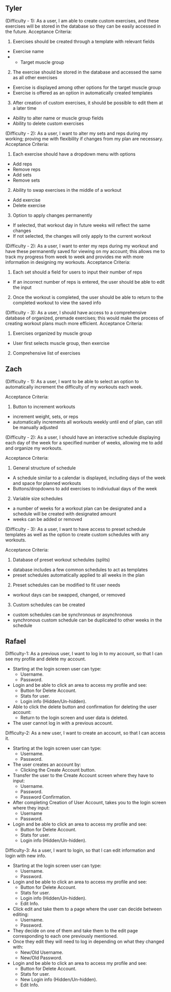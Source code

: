 Tyler
--
(Difficulty - 1): As a user, I am able to create custom exercises, and these exercises will be stored in the database so they can be easily accessed in the future.
Acceptance Criteria:
1. Exercises should be created through a template with relevant fields
* Exercise name
* * Target muscle group
2. The exercise should be stored in the database and accessed the same as all other exercises
* Exercise is displayed among other options for the target muscle group
* Exercise is offered as an option in automatically created templates
3. After creation of custom exercises, it should be possible to edit them at a later time
* Ability to alter name or muscle group fields
* Ability to delete custom exercises 


(Difficulty - 2): As a user, I want to alter my sets and reps during my working; proving me with flexibility if changes from my plan are necessary.
Acceptance Criteria:
1. Each exercise should have a dropdown menu with options
* Add reps
* Remove reps
* Add sets
* Remove sets
2. Ability to swap exercises in the middle of a workout
* Add exercise
* Delete exercise
3. Option to apply changes permanently 
* If selected, that workout day in future weeks will reflect the same changes
* If not selected, the changes will only apply to the current workout


(Difficulty - 2): As a user, I want to enter my reps during my workout and have these permanently saved for viewing on my account; this allows me to track my progress from week to week and provides me with more information in designing my workouts. 
Acceptance Criteria:
1. Each set should a field for users to input their number of reps
- If an incorrect number of reps is entered, the user should be able to edit the input
2. Once the workout is completed, the user should be able to return to the completed workout to view the saved info


(Difficulty - 3): As a user, I should have access to a comprehensive database of organized, premade exercises; this would make the process of creating workout plans much more efficient. 
Acceptance Criteria:
1. Exercises organized by muscle group
- User first selects muscle group, then exercise
2. Comprehensive list of exercises



Zach
--

(Difficulty - 1): As a user, I want to be able to select an option to automatically increment the difficulty of my workouts each week.  

Acceptance Criteria: 
1. Button to increment workouts
* increment weight, sets, or reps
* automatically increments all workouts weekly until end of plan, can still be manually adjusted

(Difficulty - 2): As a user, I should have an interactive schedule displaying each day of the week for a specified number of weeks, allowing me to add and organize my workouts. 

Acceptance Criteria:
1. General structure of schedule
* A schedule similar to a calendar is displayed, including days of the week and space for planned workouts
* Buttons/dropdowns to add exercises to indiviudual days of the week
2. Variable size schedules
*  a number of weeks for a workout plan can be designated and a schedule will be created with designated amount
*  weeks can be added or removed

(Difficulty - 3): As a user, I want to have access to preset schedule templates as well as the option to create custom schedules with any workouts.

Acceptance Criteria:
1. Database of preset workout schedules (splits)
* database includes a few common schedules to act as templates
* preset schedules automatically applied to all weeks in the plan
2. Preset schedules can be modified to fit user needs
* workout days can be swapped, changed, or removed
3. Custom schedules can be created
* custom schedules can be synchronous or asynchronous
* synchronous custom schedule can be duplicated to other weeks in the schedule




Rafael
--
Difficulty-1: As a previous user, I want to log in to my account, so that I can see my profile and delete my account.
* Starting at the login screen user can type:
    * Username.
    * Password.
* Login and be able to click an area to access my profile and see:
    * Button for Delete Account.
    * Stats for user.
    * Login info (Hidden/Un-hidden).
* Able to click the delete button and confirmation for deleting the user account:
    * Return to the login screen and user data is deleted.
* The user cannot log in with a previous account.

Difficulty-2: As a new user, I want to create an account, so that I can access it.
* Starting at the login screen user can type:
    * Username.
    * Password.
* The user creates an account by:
    * Clicking the Create Account button.
* Transfer the user to the Create Account screen where they have to input:
    * Username.
    * Password.
    * Password Confirmation.
* After completing Creation of User Account, takes you to the login screen where they input:
    * Username
    * Password.
* Login and be able to click an area to access my profile and see:
    * Button for Delete Account.
    * Stats for user.
    * Login info (Hidden/Un-hidden).

Difficulty-3: As a user, I want to login, so that I can edit information and login with new info.
* Starting at the login screen user can type:
    * Username.
    * Password.
* Login and be able to click an area to access my profile and see:
    * Button for Delete Account.
    * Stats for user.
    * Login info (Hidden/Un-hidden).
    * Edit Info.
* Click edit and take them to a page where the user can decide between editing:
    * Username.
    * Password.
* They decide on one of them and take them to the edit page corresponding to each one previously mentioned.
* Once they edit they will need to log in depending on what they changed with:
    * New/Old Username.
    * New/Old Password.
* Login and be able to click an area to access my profile and see:
    * Button for Delete Account.
    * Stats for user.
    * New Login info (Hidden/Un-hidden).
    * Edit Info.

